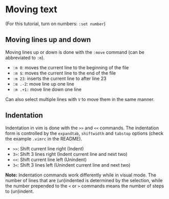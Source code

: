 Moving text
===========

(For this tutorial, turn on numbers: `:set number`)

Moving lines up and down
------------------------

Moving lines up or down is done with the `:move` command (can be
abbreviated to `:m`).

- `:m 0`: moves the current line to the beginning of the file
- `:m $`: moves the current line to the end of the file
- `:m 23`: inserts the current line to after line 23
- `:m .-2`: move line up one line
- `:m .+1:` move line down one line

Can also select multiple lines with `V` to move them in the same
manner.

Indentation
-----------

Indentation in vim is done with the `>>` and `<<` commands. The
indentation form is controlled by the `expandtab`, `shiftwidth` and
`tabstop` options (check the example `.vimrc` in the README).

- `>>`: Shift current line right (Indent)
- `3>`: Shift 3 lines right (Indent current line and next two)
- `<<`: Shift current line left (Unindent)
- `3<`: Shift 3 lines left (Unindent current line and next two)

**Note:** Indentation commands work differently while in visual mode.
The number of lines that are (un)indented is determined by the
selection, while the number prepended to the `<` or `>` commands means
the number of steps to (un)indent.

